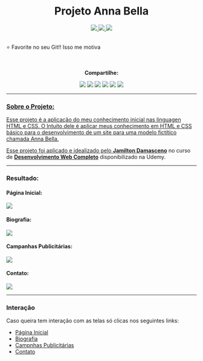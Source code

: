 <div align = "center">
  <h1 align="center">Projeto Anna Bella</h1>
  <a href = "mailto:vitorjarreta@gmail.com?subject=Gostaria de Entrar em contato">
    <img src = "https://img.shields.io/badge/Gmail-D14836?style=for-the-badge&logo=gmail&logoColor=white"/>
  </a>
  <a href = "https://www.linkedin.com/in/vitor-jarreta-a5ba2a207" >
    <img src = "https://img.shields.io/badge/LinkedIn-0077B5?style=for-the-badge&logo=linkedin&logoColor=white" />
  </a>
  <a href="https://www.kaggle.com/vitorjarretaribeiro">
    <img src = "https://img.shields.io/badge/Kaggle-20BEFF?style=for-the-badge&logo=Kaggle&logoColor=white">
  </a>
</div>

<div>
  <br>
  <p>⭐ Favorite no seu Git!! Isso me motiva</p>
</div>

<div align="center">
  <br>
  <p><strong>Compartilhe:</strong></p>
  <a href="https://x.com/intent/tweet?text=Check%20out%20this%20project%20on%20GitHub:%20https://github.com/vitor-jarreta/Projeto-Anna-Bella"><img src= "https://img.shields.io/badge/compartilhe-000000?logo=x&logoColor=white"></a>
  <a href="https://www.facebook.com/sharer/sharer.php?u=https://github.com/vitor-jarreta/Projeto-Anna-Bella"><img src="https://img.shields.io/badge/Compartilhe-1877F2?logo=facebook&logoColor=white"></a>
  <a href="https://www.linkedin.com/sharing/share-offsite/?url=https://github.com/vitor-jarreta/Projeto-Anna-Bella"><img src="https://img.shields.io/badge/Compartilhe-0A66C2?logo=linkedin&logoColor=white"></a>
  <a href="https://www.instagram.com/vitorjarreta"><img src="https://img.shields.io/badge/Compartilhe-DD2A7B?logo=instagram&logoColor=white"></a>
  <a href="https://www.reddit.com/submit?url=https://github.com/vitor-jarreta/Projeto-Anna-Bella&title=Desenvolvimento de um Sistema Computacional de Identificação de Armas de Fogo em Ambientes Públicos"><img src="https://img.shields.io/badge/Compartilhe-FF4500?logo=reddit&logoColor=white"></a>
  <a href="https://api.whatsapp.com/send?text=https://github.com/vitor-jarreta/Projeto-Anna-Bella"><img src="https://img.shields.io/badge/Compartilhe-25D366?logo=whatsapp&logoColor=white"</a>
</div>


<div>
  <hr>
  <h3>Sobre o Projeto: </h3>
  <p>Esse projeto é a aplicação do meu conhecimento inicial nas linguagen HTML e CSS. O Intuito dele é aplicar meus conhecimento em HTML e CSS básico para o desenvolvimento de um site para uma modelo fictítico chamada Anna Bella.</p>
  <p>Esse projeto foi aplicado e idealizado pelo <a href="https://www.linkedin.com/in/jamiltondamasceno/" target="_blank"><strong>Jamilton Damasceno</strong></a> no curso de <a href="https://www.udemy.com/course/web-completo" target="_blank"><strong>Desenvolvimento Web Completo</strong></a> disponibilizado na Udemy.</p>
</div>

<div>
  <hr>
  <h3>Resultado: </h3>
  <h4>Página Inicial: </h4>
  <img src="../images/resultsImages/home.png">
  <h4>Biografia: </h4>
  <img src="../images/resultsImages/Biografia.png">
  <h4>Campanhas Publicitárias: </h4>
  <img src="../images/resultsImages/campanhas.png">
  <h4>Contato: </h4>
  <img src="../images/resultsImages/contato.png">
</div>

<div>
  <hr>
  <h3>Interação</h3>
  <p>Caso queira tem interação com as telas só clicas nos seguintes links:</p>
  <ul>
    <li><a href="https://raw.githack.com/vitor-jarreta/Projeto-Anna-Bella/refs/heads/main/html/index.html" target="_blank">Página Inicial</a></li>
    <li><a href="https://raw.githack.com/vitor-jarreta/Projeto-Anna-Bella/refs/heads/main/html/biografia.html" target="_blank">Biografia</a></li>
    <li><a href="https://raw.githack.com/vitor-jarreta/Projeto-Anna-Bella/refs/heads/main/html/campanha.html" target="_blank">Campnhas Publicitárias</a></li>
    <li><a href="https://raw.githack.com/vitor-jarreta/Projeto-Anna-Bella/refs/heads/main/html/contato.html" target="_blank">Contato</a></li>
  </ul>
</div>
